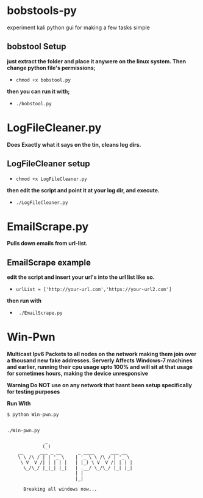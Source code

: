 # bobstools-py
experiment kali python gui for making a few tasks simple

## bobstool Setup ##

**just extract the folder and place it anywere on the linux system. Then change python file's permissions;**

* ```chmod +x bobstool.py```
 
**then you can run it with;**

* ```./bobstool.py```

# LogFileCleaner.py 
**Does Exactly what it says on the tin, cleans log dirs.**

## LogFileCleaner setup ##

* ```chmod +x LogFileCleaner.py```

**then edit the script and point it at your log dir, and execute.**

* ```./LogFileCleaner.py```

# EmailScrape.py 
**Pulls down emails from url-list.**

## EmailScrape example ##
**edit the script and insert your url's into the url list like so.**

* ```urlList = ['http://your-url.com','https://your-url2.com']```

**then run with**

* ``` ./EmailScrape.py```

# Win-Pwn

**Multicast Ipv6 Packets to all nodes on the network making them join over a thousand new fake addresses. Serverly Affects Windows-7 machines and earlier, running their cpu usage upto 100% and will sit at that usage for sometimes hours, making the device unresponsive**

**Warning Do NOT use on any network that hasnt been setup specifically for testing purposes**

**Run With**

    $ python Win-pwn.py
    
    
    ./Win-pwn.py 

                  _
                 (_)
        __      ___ _ __      _ ____      ___ __
        \ \ /\ / | | '_ \    | '_ \ \ /\ / | '_ \
         \ V  V /| | | | |   | |_) \ V  V /| | | |
          \_/\_/ |_|_| |_|   | .__/ \_/\_/ |_| |_|
                             | |
                             |_|         

          Breaking all windows now...
